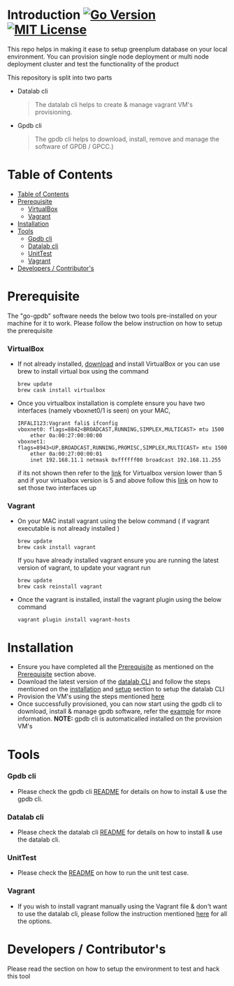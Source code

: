 # Introduction [![Go Version](https://img.shields.io/badge/go-v1.11.1-green.svg?style=flat-square)](https://golang.org/dl/) [![MIT License](https://img.shields.io/badge/License-MIT-red.svg?style=flat-square)](https://github.com/ielizaga/piv-go-gpdb/blob/master/LICENSE)

This repo helps in making it ease to setup greenplum database on your local environment. You can provision single node deployment or multi node deployment cluster and test the functionality of the product

This repository is split into two parts

+ Datalab cli 
    > The datalab cli helps to create & manage vagrant VM's provisioning.
+ Gpdb cli
    > The gpdb cli helps to download, install, remove and manage the software of GPDB / GPCC.)

    
Table of Contents
=================

   * [Table of Contents](#table-of-contents)
   * [Prerequisite](#prerequisite)
        * [VirtualBox](#virtualbox)
        * [Vagrant](#vagrant)
   * [Installation](#installation)
   * [Tools](#tools)
        * [Gpdb cli](#gpdb-cli)
        * [Datalab cli](#datalab-cli)
        * [UnitTest](#unittest)
        * [Vagrant](#vagrant-1)
   * [Developers / Contributor's](#developers--contributors)


# Prerequisite

The "go-gpdb" software needs the below two tools pre-installed on your machine for it to work. Please follow the below instruction on how to setup the prerequisite

### VirtualBox

+ If not already installed, [download](http://download.virtualbox.org/virtualbox/5.1.22/VirtualBox-5.1.22-115126-OSX.dmg) and install VirtualBox or you can use brew to install virtual box using the command
    ```
    brew update
    brew cask install virtualbox
    ```
+ Once you virtualbox installation is complete ensure you have two interfaces (namely vboxnet0/1 is seen) on your MAC,
    ```
    IRFALI123:Vagrant fali$ ifconfig
    vboxnet0: flags=8842<BROADCAST,RUNNING,SIMPLEX,MULTICAST> mtu 1500
        ether 0a:00:27:00:00:00
    vboxnet1: flags=8943<UP,BROADCAST,RUNNING,PROMISC,SIMPLEX,MULTICAST> mtu 1500
        ether 0a:00:27:00:00:01
        inet 192.168.11.1 netmask 0xffffff00 broadcast 192.168.11.255
    ```
    if its not shown then refer to the [link](http://islandora.ca/content/fixing-missing-vboxnet0) for Virtualbox version lower than 5 and if your virtualbox version is 5 and above follow this [link](https://luppeng.wordpress.com/2017/07/17/enabling-virtualbox-host-only-adapter-on-mac-os-x/) on how to set those two interfaces up

### Vagrant

+ On your MAC install vagrant using the below command ( if vagrant executable is not already installed )
    ```
    brew update
    brew cask install vagrant
    ```
    If you have already installed vagrant ensure you are running the latest version of vagrant, to update your vagrant run
    ```
    brew update
    brew cask reinstall vagrant
    ```
+ Once the vagrant is installed, install the vagrant plugin using the below command

    ```
    vagrant plugin install vagrant-hosts
    ```

# Installation

+ Ensure you have completed all the [Prerequisite](https://github.com/pivotal-gss/go-gpdb#prerequisite) as mentioned on the [Prerequisite](https://github.com/pivotal-gss/go-gpdb#prerequisite) section above.
+ Download the latest version of the [datalab CLI](https://github.com/pivotal-gss/go-gpdb/releases/latest) and follow the steps mentioned on the [installation](https://github.com/pivotal-gss/go-gpdb/tree/master/datalab#installation) and [setup](https://github.com/pivotal-gss/go-gpdb/tree/master/datalab#setup) section to setup the datalab CLI
+ Provision the VM's using the steps mentioned [here](https://github.com/pivotal-gss/go-gpdb/tree/master/datalab#create)
+ Once successfully provisioned, you can now start using the gpdb cli to download, install & manage gpdb software, refer the [example](https://github.com/pivotal-gss/go-gpdb/tree/master/gpdb#example) for more information. **NOTE:** gpdb cli is automaticalled installed on the provision VM's

# Tools
 
### Gpdb cli

+ Please check the gpdb cli [README](https://github.com/pivotal-gss/go-gpdb/blob/master/gpdb/README.md) for details on how to install & use the gpdb cli.

### Datalab cli

+ Please check the datalab cli [README](https://github.com/pivotal-gss/go-gpdb/blob/master/datalab/README.md) for details on how to install & use the datalab cli.

### UnitTest

+ Please check the [README](https://github.com/pivotal-gss/go-gpdb/blob/master/test/README.md) on how to run the unit test case.

### Vagrant 

+ If you wish to install vagrant manually using the Vagrant file & don't want to use the datalab cli, please follow the instruction mentioned [here](https://github.com/pivotal-gss/go-gpdb/tree/master/scripts/README.md) for all the options.

# Developers / Contributor's

Please read the section on how to setup the environment to test and hack this tool